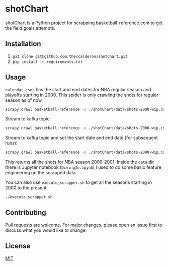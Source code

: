 # shotChart

shotChart is a Python project for scrapping basketball-reference.com to get the field goals attempts.

## Installation

1. `git clone git@github.com:theccalderon/shotChart.git`
2. `pip install -r requirements.txt`

## Usage
`calendar.json` has the start and end dates for NBA regular season and playoffs starting in 2000. This spider is only crawling the shots for regular season as of now.

```bash
scrapy crawl basketball-reference -o ./shotChart/data/shots-2000-wip.csv -a season=2000
```

Stream to kafka topic:
```bash
scrapy crawl basketball-reference -o ./shotChart/data/shots-2000-wip.csv -a season=2000 -a topic="shot_charts" -a kafka_listener="127.0.0.1:9094"
```

Stream to kafka topic and set the start date and end date (for subsequent runs):
```bash
scrapy crawl basketball-reference -o ./shotChart/data/shots-2000-wip.csv -a season=2000 -a topic="shot_charts" -a kafka_listener="127.0.0.1:9094" -a start_date="2000-10-02" -a end_date="2000-10-03"
```

This returns all the shots for NBA season 2000-2001. Inside the `data` dir there is Jupyter notebook (`DivingIn.ipynb`) I used to do some basic feature engineering on the scrapped data.

You can also use `execute_scrapper.sh` to get all the seasons starting in 2000 to the present.

```bash
./execute_scrapper.sh
```

## Contributing
Pull requests are welcome. For major changes, please open an issue first to discuss what you would like to change.


## License
[MIT](https://choosealicense.com/licenses/mit/)
